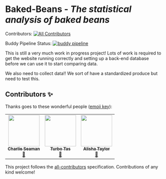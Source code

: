 # Baked-Beans - *The statistical analysis of baked beans*

Contributors: <!-- ALL-CONTRIBUTORS-BADGE:START - Do not remove or modify this section -->
[![All Contributors](https://img.shields.io/badge/all_contributors-3-orange.svg?style=flat-square)](#contributors-)
<!-- ALL-CONTRIBUTORS-BADGE:END -->
Buddy Pipeline Status: [![buddy pipeline](https://app.buddy.works/casman/baked-beans/pipelines/pipeline/69703/badge.svg?token=d342c18d82f8d23eb914355cabc8c737b8d249ccd964e88859fa87d54774eeb5 "buddy pipeline")](https://app.buddy.works/casman/baked-beans/pipelines/pipeline/69703)

This is still a very much work in progress project! Lots of work is required to get the website running correctly and setting up a back-end database before we can use it to start comparing data.

We also need to collect data!! We sort of have a standardized produce but need to test this.

## Contributors ✨

Thanks goes to these wonderful people ([emoji key](https://allcontributors.org/docs/en/emoji-key)):

<!-- ALL-CONTRIBUTORS-LIST:START - Do not remove or modify this section -->
<!-- prettier-ignore-start -->
<!-- markdownlint-disable -->
<table>
  <tr>
    <td align="center"><a href="http://www.casman.co.uk"><img src="https://avatars.githubusercontent.com/u/2879023?v=4?s=100" width="100px;" alt=""/><br /><sub><b>Charlie Seaman</b></sub></a><br /><a href="#maintenance-casman300" title="Maintenance">🚧</a></td>
    <td align="center"><a href="https://github.com/turbotas"><img src="https://avatars.githubusercontent.com/u/12105630?v=4?s=100" width="100px;" alt=""/><br /><sub><b>Turbo Tas</b></sub></a><br /><a href="#maintenance-turbotas" title="Maintenance">🚧</a></td>
    <td align="center"><a href="https://github.com/atayl16"><img src="https://avatars.githubusercontent.com/u/24377351?v=4?s=100" width="100px;" alt=""/><br /><sub><b>Alisha Taylor</b></sub></a><br /><a href="https://github.com/casman300/Baked-Beans/issues?q=author%3Aatayl16" title="Bug reports">🐛</a></td>
  </tr>
</table>

<!-- markdownlint-restore -->
<!-- prettier-ignore-end -->

<!-- ALL-CONTRIBUTORS-LIST:END -->

This project follows the [all-contributors](https://github.com/all-contributors/all-contributors) specification. Contributions of any kind welcome!
